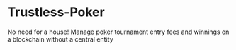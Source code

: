 # Trustless-Poker
No need for a house!  Manage poker tournament entry fees and winnings on a blockchain without a central entity
